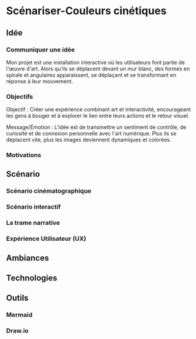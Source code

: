 # Scénariser-Couleurs cinétiques


## Idée


### Communiquer une idée
Mon projet est une installation interactive où les utilisateurs font partie de l'œuvre d'art. Alors qu’ils se déplacent devant un mur blanc, des formes en spirale et angulaires apparaissent, se déplaçant et se transformant en réponse à leur mouvement.

### Objectifs
Objectif : Créer une expérience combinant art et interactivité, encourageant les gens à bouger et à explorer le lien entre leurs actions et le retour visuel.

Message/Émotion : L'idée est de transmettre un sentiment de contrôle, de curiosité et de connexion personnelle avec l'art numérique. Plus ils se déplacent vite, plus les images deviennent dynamiques et colorées.

### Motivations


## Scénario

### Scénario cinématographique
### Scénario interactif
### La trame narrative
### Expérience Utilisateur (UX)


## Ambiances


## Technologies


## Outils

### Mermaid
### Draw.io

